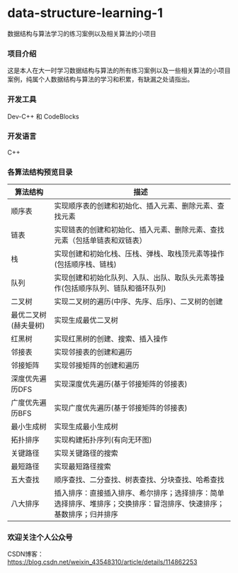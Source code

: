 # data-structure-learning-1
数据结构与算法学习的练习案例以及相关算法的小项目

### 项目介绍
这是本人在大一时学习数据结构与算法的所有练习案例以及一些相关算法的小项目案例，纯属个人数据结构与算法的学习和积累，有缺漏之处请指出。 

### 开发工具
Dev-C++ 和 CodeBlocks

### 开发语言
C++

### 各算法结构预览目录
| 算法结构 |  描述 |
| ---------- | ---- |
| 顺序表 | 实现顺序表的创建和初始化、插入元素、删除元素、查找元素 |
| 链表 | 实现链表的创建和初始化、插入元素、删除元素、查找元素（包括单链表和双链表）| 
| 栈 | 实现创建和初始化栈、压栈、弹栈、取栈顶元素等操作(包括顺序栈、链栈) |
| 队列 | 实现创建和初始化队列、入队、出队、取队头元素等操作(包括顺序队列、链队和循环队列) |
| 二叉树 | 实现二叉树的遍历(中序、先序、后序)、二叉树的创建 |
| 最优二叉树(赫夫曼树) | 实现生成最优二叉树 | 
| 红黑树 | 实现红黑树的创建、搜索、插入操作 |
| 邻接表 |  实现邻接表的创建和遍历 |
| 邻接矩阵 |  实现邻接矩阵的创建和遍历 |
| 深度优先遍历DFS | 实现深度优先遍历(基于邻接矩阵的邻接表) |
| 广度优先遍历BFS | 实现广度优先遍历(基于邻接矩阵的邻接表) |
| 最小生成树 | 实现生成最小生成树 |
| 拓扑排序 | 实现构建拓扑序列(有向无环图) |
| 关键路径 |  实现关键路径的搜索 |
| 最短路径 |  实现最短路径搜索 |
| 五大查找 | 顺序查找、二分查找、树表查找、分块查找、哈希查找 |
| 八大排序 | 插入排序：直接插入排序、希尔排序；选择排序：简单选择排序、堆排序；交换排序：冒泡排序、快速排序；基数排序；归并排序 |



### 欢迎关注个人公众号  
CSDN博客：https://blog.csdn.net/weixin_43548310/article/details/114862253
